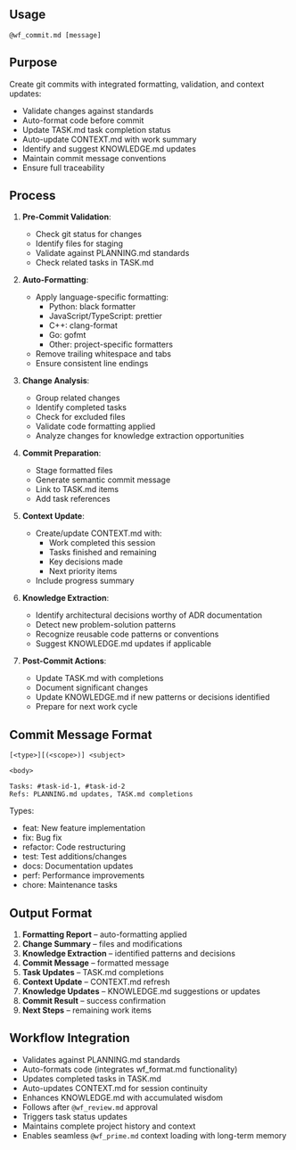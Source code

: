 ## Usage
`@wf_commit.md [message]`

## Purpose
Create git commits with integrated formatting, validation, and context updates:
- Validate changes against standards
- Auto-format code before commit
- Update TASK.md task completion status
- Auto-update CONTEXT.md with work summary
- Identify and suggest KNOWLEDGE.md updates
- Maintain commit message conventions
- Ensure full traceability

## Process
1. **Pre-Commit Validation**:
   - Check git status for changes
   - Identify files for staging
   - Validate against PLANNING.md standards
   - Check related tasks in TASK.md

2. **Auto-Formatting**:
   - Apply language-specific formatting:
     * Python: black formatter
     * JavaScript/TypeScript: prettier
     * C++: clang-format
     * Go: gofmt
     * Other: project-specific formatters
   - Remove trailing whitespace and tabs
   - Ensure consistent line endings

3. **Change Analysis**:
   - Group related changes
   - Identify completed tasks
   - Check for excluded files
   - Validate code formatting applied
   - Analyze changes for knowledge extraction opportunities

4. **Commit Preparation**:
   - Stage formatted files
   - Generate semantic commit message
   - Link to TASK.md items
   - Add task references

5. **Context Update**:
   - Create/update CONTEXT.md with:
     * Work completed this session
     * Tasks finished and remaining
     * Key decisions made
     * Next priority items
   - Include progress summary

6. **Knowledge Extraction**:
   - Identify architectural decisions worthy of ADR documentation
   - Detect new problem-solution patterns
   - Recognize reusable code patterns or conventions
   - Suggest KNOWLEDGE.md updates if applicable

7. **Post-Commit Actions**:
   - Update TASK.md with completions
   - Document significant changes
   - Update KNOWLEDGE.md if new patterns or decisions identified
   - Prepare for next work cycle

## Commit Message Format
```
[<type>][(<scope>)] <subject>

<body>

Tasks: #task-id-1, #task-id-2
Refs: PLANNING.md updates, TASK.md completions
```

Types:
- feat: New feature implementation
- fix: Bug fix
- refactor: Code restructuring
- test: Test additions/changes
- docs: Documentation updates
- perf: Performance improvements
- chore: Maintenance tasks

## Output Format
1. **Formatting Report** – auto-formatting applied
2. **Change Summary** – files and modifications
3. **Knowledge Extraction** – identified patterns and decisions
4. **Commit Message** – formatted message
5. **Task Updates** – TASK.md completions
6. **Context Update** – CONTEXT.md refresh
7. **Knowledge Updates** – KNOWLEDGE.md suggestions or updates
8. **Commit Result** – success confirmation
9. **Next Steps** – remaining work items

## Workflow Integration
- Validates against PLANNING.md standards
- Auto-formats code (integrates wf_format.md functionality)
- Updates completed tasks in TASK.md
- Auto-updates CONTEXT.md for session continuity
- Enhances KNOWLEDGE.md with accumulated wisdom
- Follows after `@wf_review.md` approval
- Triggers task status updates
- Maintains complete project history and context
- Enables seamless `@wf_prime.md` context loading with long-term memory